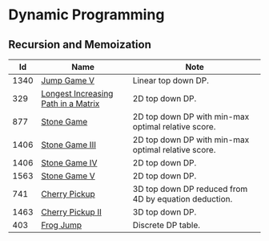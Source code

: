 # Dynamic Programming

## Recursion and Memoization
| Id      | Name                                        | Note               |
|---------|---------------------------------------------|--------------------|
| 1340     |  <a href="https://github.com/ZSShen/Hacking-Tech-Interview/blob/main/AlgorithmDesign/src/1340_Jump_Game_V.cpp" target="_blank">Jump Game V</a>| Linear top down DP. |
| 329     | <a href="https://github.com/ZSShen/Hacking-Tech-Interview/blob/main/AlgorithmDesign/src/329_Longest_Increasing_Path_in_a_Matrix.cpp" target="_blank">Longest Increasing Path in a Matrix</a> | 2D top down DP. |
| 877     | <a href="https://github.com/ZSShen/Hacking-Tech-Interview/blob/main/AlgorithmDesign/src/877_Stone_Game.cpp" target="_blank">Stone Game</a> | 2D top down DP with min-max optimal relative score. |
| 1406     | <a href="https://github.com/ZSShen/Hacking-Tech-Interview/blob/main/AlgorithmDesign/src/1406_Stone_Game_III.cpp" target="_blank">Stone Game III</a> | 2D top down DP with min-max optimal relative score. |
| 1406     | <a href="https://github.com/ZSShen/Hacking-Tech-Interview/blob/main/AlgorithmDesign/src/1510_Stone_Game_IV.cpp" target="_blank">Stone Game IV</a> | 2D top down DP. |
| 1563     | <a href="https://github.com/ZSShen/Hacking-Tech-Interview/blob/main/AlgorithmDesign/src/1563_Stone_Game_V.cpp" target="_blank">Stone Game V</a> | 2D top down DP. |
| 741     | <a href="https://github.com/ZSShen/Hacking-Tech-Interview/blob/main/AlgorithmDesign/src/741_Cherry_Pickup.cpp" target="_blank">Cherry Pickup</a> | 3D top down DP reduced from 4D by equation deduction. |
| 1463     | <a href="https://github.com/ZSShen/Hacking-Tech-Interview/blob/main/AlgorithmDesign/src/1463_Cherry_Pickup_II.cpp" target="_blank">Cherry Pickup II</a> | 3D top down DP. |
| 403     |  <a href="https://github.com/ZSShen/Hacking-Tech-Interview/blob/main/AlgorithmDesign/src/403_Frog_Jump.cpp" target="_blank">Frog Jump</a>| Discrete DP table. |
